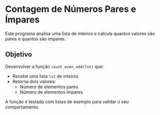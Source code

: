 # Contagem de Números Pares e Ímpares

Este programa analisa uma lista de inteiros e calcula quantos valores são pares e quantos são ímpares.

## Objetivo

Desenvolver a função `count_even_odd(lst)` que:

- Recebe uma lista `lst` de inteiros
- Retorna dois valores:
  - Número de elementos pares
  - Número de elementos ímpares

A função é testada com listas de exemplo para validar o seu comportamento.